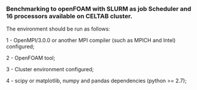 ### Benchmarking to openFOAM with SLURM as job Scheduler and 16 processors available on CELTAB cluster.

The environment should be run as follows:

1 - OpenMPI/3.0.0 or another MPI compiler (such as MPICH and Intel) configured;

2 - OpenFOAM tool;

3 - Cluster environment configured;

4 - scipy or matplotlib, numpy and pandas dependencies (python >= 2.7);
